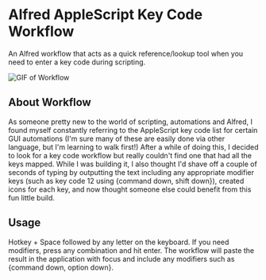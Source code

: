 # Alfred AppleScript Key Code Workflow
An Alfred workflow that acts as a quick reference/lookup tool when you need to enter a key code during scripting.

![GIF of Workflow](https://share.nagy.co/JBkQsmn+/CleanShot+2021-03-05+at+13.05.29.gif)

## About Workflow
As someone pretty new to the world of scripting, automations and Alfred, I found myself constantly referring to the AppleScript key code list for certain GUI automations (I'm sure many of these are easily done via other language, but I'm learning to walk first!) 
After a while of doing this, I decided to look for a key code workflow but really couldn't find one that had all the keys mapped. While I was building it, I also thought I'd shave off a couple of seconds of typing by outputting the text including any appropriate modifier keys (such as key code 12 using {command down, shift down}), created icons for each key, and now thought someone else could benefit from this fun little build.
 
## Usage
Hotkey + Space followed by any letter on the keyboard. If you need modifiers, press any combination and hit enter. The workflow will paste the result in the application with focus and include any modifiers such as {command down, option down}.
